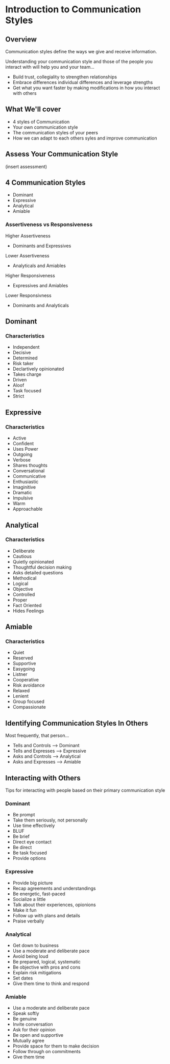 # Introduction to Communication Styles

## Overview

Communication styles define the ways we give and receive information.

Understanding your communication style and those of the people you interact with will help you and your team...
* Build trust, collegiality to strengthen relationships
* Embrace differences individual differences and leverage strengths
* Get what you want faster by making modifications in how you interact with others

## What We'll cover

* 4 styles of Communication
* Your own communication style
* The communication styles of your peers
* How we can adapt to each others syles and improve communication

## Assess Your Communication Style

(insert assessment)

## 4 Communication Styles

* Dominant
* Expressive
* Analytical
* Amiable

### Assertiveness vs Responsiveness

Higher Assertiveness
* Dominants and Expressives

Lower Assertiveness
* Analyticals and Amiables

Higher Responsiveness
* Expressives and Amiables

Lower Responsivness
* Dominants and Analyticals

## Dominant
### Characteristics
* Independent
* Decisive
* Determined
* Risk taker
* Declartively opinionated
* Takes charge
* Driven
* Aloof
* Task focused
* Strict

## Expressive
### Characteristics
* Active
* Confident
* Uses Power
* Outgoing
* Verbose
* Shares thoughts
* Conversational
* Communicative
* Enthusiastic
* Imaginitive
* Dramatic
* Impulsive
* Warm
* Approachable

## Analytical
### Characteristics
* Deliberate
* Cautious
* Quietly opinionated
* Thoughtful decision making
* Asks detailed questions
* Methodical
* Logical
* Objective
* Controlled
* Proper
* Fact Oriented
* Hides Feelings

## Amiable
### Characteristics
* Quiet
* Reserved
* Supportive
* Easygoing
* Listner
* Cooperative
* Risk avoidance
* Relaxed
* Lenient
* Group focused
* Compassionate

## Identifying Communication Styles In Others

Most frequently, that person...

* Tells and Controls --> Dominant
* Tells and Expresses --> Expressive
* Asks and Controls --> Analytical
* Asks and Expresses --> Amiable

## Interacting with Others

Tips for interacting with people based on their primary communication style
### Dominant
* Be prompt
* Take them seriously, not personally
* Use time effectively
* BLUF
* Be brief
* Direct eye contact
* Be direct
* Be task focused
* Provide options

### Expressive
* Provide big picture
* Recap agreements and understandings
* Be energetic, fast-paced
* Socialize a little
* Talk about their experiences, opionions
* Make it fun
* Follow up with plans and details
* Praise verbally

### Analytical
* Get down to business
* Use a moderate and deliberate pace
* Avoid being loud
* Be prepared, logical, systematic
* Be objective with pros and cons
* Explain risk mitigations
* Set dates
* Give them time to think and respond

### Amiable
* Use a moderate and deliberate pace
* Speak softly
* Be genuine
* Invite conversation
* Ask for their opinion
* Be open and supportive
* Mutually agree
* Provide space for them to make decision
* Follow through on commitments
* Give them time
